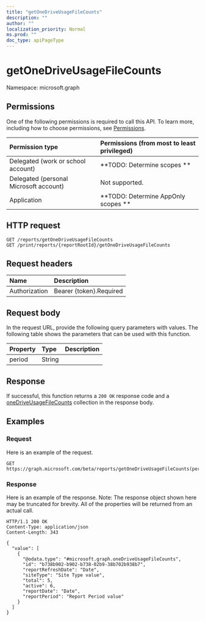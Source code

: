 ```yaml
---
title: "getOneDriveUsageFileCounts"
description: ""
author: ""
localization_priority: Normal
ms.prod: ""
doc_type: apiPageType
---
```


# getOneDriveUsageFileCounts

Namespace: microsoft.graph



## Permissions
One of the following permissions is required to call this API. To learn more, including how to choose permissions, see [Permissions](/concepts/permissions-reference.md).

|Permission type|Permissions (from most to least privileged)|
|:---|:---|
|Delegated (work or school account)|**TODO: Determine scopes **|
|Delegated (personal Microsoft account)|Not supported.|
|Application|**TODO: Determine AppOnly scopes **|

## HTTP request
<!-- {
  "blockType": "ignored"
}
-->
``` http
GET /reports/getOneDriveUsageFileCounts
GET /print/reports/{reportRootId}/getOneDriveUsageFileCounts
```

## Request headers
|Name|Description|
|:---|:---|
|Authorization|Bearer {token}.Required|

## Request body
In the request URL, provide the following query parameters with values.
The following table shows the parameters that can be used with this function.

|Property|Type|Description|
|:---|:---|:---|
|period|String||



## Response
If successful, this function returns a `200 OK` response code and a [oneDriveUsageFileCounts](../resources/onedriveusagefilecounts.md) collection in the response body.

## Examples

### Request
Here is an example of the request.
<!-- {
  "blockType": "request",
  "name": "reportroot_getonedriveusagefilecounts"
}
-->
``` http
GET https://graph.microsoft.com/beta/reports/getOneDriveUsageFileCounts(period='parameterValue')
```

### Response
Here is an example of the response. Note: The response object shown here may be truncated for brevity. All of the properties will be returned from an actual call.
<!-- {
  "blockType": "response",
  "truncated": true,
  "@odata.type": "collection(microsoft.graph.onedriveusagefilecounts)"
}
-->
``` http
HTTP/1.1 200 OK
Content-Type: application/json
Content-Length: 343

{
  "value": [
    {
      "@odata.type": "#microsoft.graph.oneDriveUsageFileCounts",
      "id": "b738b902-b902-b738-02b9-38b702b938b7",
      "reportRefreshDate": "Date",
      "siteType": "Site Type value",
      "total": 5,
      "active": 6,
      "reportDate": "Date",
      "reportPeriod": "Report Period value"
    }
  ]
}
```

